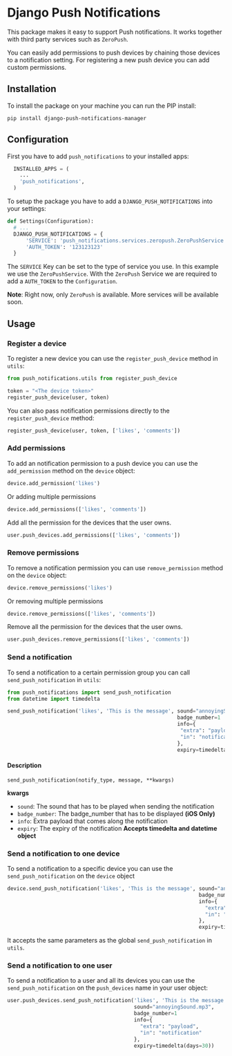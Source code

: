# Django Push Notifications

This package makes it easy to support Push notifications. It works together with third party services such as `ZeroPush`.

You can easily add permissions to push devices by chaining those devices to a notification setting. For registering a new push device you can add custom permissions.

## Installation

To install the package on your machine you can run the PIP install:
```
pip install django-push-notifications-manager
```

## Configuration

First you have to add `push_notifications` to your installed apps:
```python
  INSTALLED_APPS = (
    ...
    'push_notifications',
  )
```

To setup the package you have to add a `DJANGO_PUSH_NOTIFICATIONS` into your settings:
```python
def Settings(Configuration):
  # ...
  DJANGO_PUSH_NOTIFICATIONS = {
      'SERVICE': 'push_notifications.services.zeropush.ZeroPushService',
      'AUTH_TOKEN': '123123123'
  }
```
The `SERVICE` Key can be set to the type of service you use. In this example we use the `ZeroPushService`. With the `ZeroPush` Service we are required to add a `AUTH_TOKEN` to the `Configuration`.

__Note__: Right now, only `ZeroPush` is available. More services will be available soon.

## Usage

### Register a device
To register a new device you can use the `register_push_device` method in `utils`:
```python
from push_notifications.utils from register_push_device

token = "<The device token>"
register_push_device(user, token)
```

You can also pass notification permissions directly to the `register_push_device` method:
```python
register_push_device(user, token, ['likes', 'comments'])
```

### Add permissions
To add an notification permission to a push device you can use the `add_permission` method on the `device` object:
```python
device.add_permission('likes')
```

Or adding multiple permissions
```python
device.add_permissions(['likes', 'comments'])
```

Add all the permission for the devices that the user owns.
```python
user.push_devices.add_permissions(['likes', 'comments'])
```

### Remove permissions
To remove a notification permission you can use `remove_permission` method on the `device` object:
```python
device.remove_permissions('likes')
```

Or removing multiple permissions
```python
device.remove_permissions(['likes', 'comments'])
```

Remove all the permission for the devices that the user owns.
```python
user.push_devices.remove_permissions(['likes', 'comments'])
```

### Send a notification
To send a notification to a certain permission group you can call `send_push_notification` in `utils`:
```python
from push_notifications import send_push_notification
from datetime import timedelta

send_push_notification('likes', 'This is the message', sound="annoyingSound.mp3",
                                                       badge_number=1
                                                       info={
                                                        "extra": "payload",
                                                        "in": "notification"
                                                       },
                                                       expiry=timedelta(days=30))
```

#### Description
`send_push_notification(notify_type, message, **kwargs)`

**kwargs**
- `sound`: The sound that has to be played when sending the notification
- `badge_number`: The badge_number that has to be displayed __(iOS Only)__
- `info`: Extra payload that comes along the notification
- `expiry`: The expiry of the notification __Accepts timedelta and datetime object__

### Send a notification to one device
To send a notification to a specific device you can use the `send_push_notification` on the `device` object

```python
device.send_push_notification('likes', 'This is the message', sound="annoyingSound.mp3",
                                                              badge_number=1
                                                              info={
                                                                "extra": "payload",
                                                                "in": "notification"
                                                              },
                                                              expiry=timedelta(days=30))
```
It accepts the same parameters as the global `send_push_notification` in `utils`.

### Send a notification to one user
To send a notification to a user and all its devices you can use the `send_push_notification` on the `push_devices` name in your user object:

```python
user.push_devices.send_push_notification('likes', 'This is the message',
                                         sound="annoyingSound.mp3",
                                         badge_number=1
                                         info={
                                           "extra": "payload",
                                           "in": "notification"
                                         },
                                         expiry=timedelta(days=30))
```


